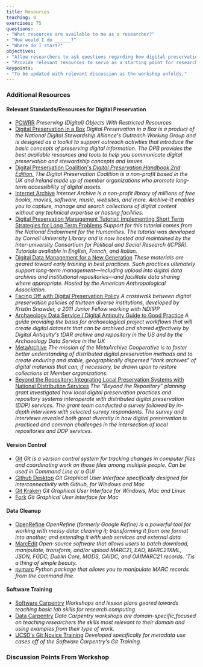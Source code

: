 ```yaml
---
title: Resources
teaching: 0
exercises: 75
questions:
- "What resources are available to me as a researcher?"
- "How would I do ______?"
- "Where do I start?"
objectives:
- "Allow researchers to ask questions regarding how digital preservation affects their specific work."
- "Provide relevant resources to serve as a starting point for researchers to undertake their own digital preservation."
keypoints:
- "To be updated with relevant discussion as the workshop unfolds."
--- 
```


### Additional Resources 

#### Relevant Standards/Resources for Digital Preservation

*	[POWRR] *Preserving (Digital) Objects With Restricted Resources*
*	[Digital Preservation in a Box] *Digital Preservation in a Box is a product of the National Digital Stewardship Alliance's Outreach Working Group and is designed as a toolkit to support outreach activities that introduce the basic concepts of preserving digital information. The DPB provides the best available resources and tools to help you communicate digital preservation and stewardship concepts and issues.*
*	[Digital Preservation Coalition's *Digital Preservation Handbook 2nd Edition.*] *The Digital Preservation Coalition is a non-profit based in the UK and Ireland made up of member organizations who promote long-term accessibility of digital assets.* 
*	[Internet Archive] *Internet Archive is a non-profit library of millions of free books, movies, software, music, websites, and more. Archive-It enables you to capture, manage and search collections of digital content without any technical expertise or hosting facilities.*
*	[Digital Preservation Management Tutorial: Implementing Short Term Strategies for Long Term Problems] *Support for this tutorial comes from the National Endowment for the Humanities. The tutorial was developed by Cornell University Library and is now hosted and maintained by the Inter-university Consortium for Political and Social Research (ICPSR). Tutorials available in English, French, and Italian.*
* [Digital Data Management for a New Generation] *These materials are geared toward early training in best practices. Such practices ultimately support long-term management—including upload into digital data archives and institutional repositories—and facilitate data sharing where appropriate. Hosted by the American Anthropological Association.*
* [Facing Off with Digital Preservation Policy] *A crosswalk between digital preservation policies of thirteen diverse institutions, developed by Kristin Snawder, a 2011 Junior Fellow working with NDIIPP*
* [Archaeology Data Service / Digital Antiquity Guide to Good Practice] *A guide providing the basis for archaeological project workflows that will create digital datasets that can be archived and shared effectively by Digital Antiquity's tDAR archive and repository in the US and by the Archaeology Data Service in the UK*
* [MetaArchive] *The mission of the MetaArchive Cooperative is to foster better understanding of distributed digital preservation methods and to create enduring and stable, geographically dispersed “dark archives” of digital materials that can, if necessary, be drawn upon to restore collections at Member organizations.*
* [Beyond the Repository: Integrating Local Preservation Systems with National Distribution Services] *The “Beyond the Repository” planning grant investigated how local digital preservation practices and repository systems interoperate with distributed digital preservation (DDP) services. The grant team conducted a survey followed by in-depth interviews with selected survey respondents. The survey and interviews revealed both great diversity in how digital preservation is practiced and common challenges in the intersection of local repositories and DDP services.*

[POWRR]: http://digitalpowrr.niu.edu/
[Digital Preservation in a Box]: http://digitalpowrr.niu.edu/digital-preservation-101/
[Digital Preservation Coalition's *Digital Preservation Handbook 2nd Edition.*]: http://dpconline.org/handbook
[Internet Archive]: https://archive.org/web/
[Digital Preservation Management Tutorial: Implementing Short Term Strategies for Long Term Problems]: http://www.dpworkshop.org/index.html
[Digital Data Management for a New Generation]: http://www.americananthro.org/LearnAndTeach/Landing.aspx?ItemNumber=20641&navItemNumber=20708
[Facing Off with Digital Preservation Policy]: https://blogs.loc.gov/thesignal/2011/07/facing-off-with-digital-preservation-policy/
[Archaeology Data Service / Digital Antiquity Guide to Good Practice]: http://guides.archaeologydataservice.ac.uk/g2gp/
[MetaArchive]: https://metaarchive.org/how-ddp-works/
[Beyond the Repository: Integrating Local Preservation Systems with National Distribution Services]: https://arch.library.northwestern.edu/downloads/pk02c984x?locale=en

#### Version Control

*	[Git] *Git is a version control system for tracking changes in computer files and coordinating work on those files among multiple people. Can be used in Command Line or a GUI*
* [Github Desktop] *Git Graphical User Interface specifically designed for interconnectivity with Github, for Windows and Mac*
* [Git Kraken] *Git Graphical User Interface for Windows, Mac and Linux*
* [Fork] *Git Graphical User Interface for Mac*

[Git]: https://git-scm.com/
[Github Desktop]: https://desktop.github.com/
[Git Kraken]: https://www.gitkraken.com/
[Fork]: https://git-fork.com/

#### Data Cleanup

*	[OpenRefine] *OpenRefine (formerly Google Refine) is a powerful tool for working with messy data: cleaning it; transforming it from one format into another; and extending it with web services and external data.*
*	[MarcEdit] *Open-source software that allows users to batch download, manipulate, transform, and/or upload MARC21, EAD, MARC21XML, JSON, FGDC, Dublin Core, MODS, OAIDC, and OAIMARC21 records. 'Tis a thing of simple beauty.*
*	[pymarc] *Python package that allows you to manipulate MARC records from the command line.*

[OpenRefine]: http://openrefine.org/
[MarcEdit]: http://marcedit.reeset.net/
[pymarc]: https://pypi.python.org/pypi/pymarc

#### Software Training

*	[Software Carpentry] *Workshops and lesson plans geared towards teaching basic lab skills for research computing.*
*	[Data Carpentry] *Data Carpentry workshops are domain-specific,focused on teaching researchers the skills most relevant to their domain and using examples from their type of work.*
*	[UCSD's Git Novice Training] *Developed specifically for metadata use cases off of the Software Carpentry's Git Training.*

[Software Carpentry]: https://software-carpentry.org/lessons/
[Data Carpentry]: http://www.datacarpentry.org/lessons/
[UCSD's Git Novice Training]: https://github.com/ucsdlib/git-novice

### Discussion Points From Workshop
